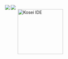 <a href="https://github.com/anuraghazra/github-readme-stats">
  <img align="left" src="https://github-readme-stats.vercel.app/api?username=kos31de&count_private=true&show_icons=true" />
</a>
<a href="https://github.com/anuraghazra/github-readme-stats">
  <img align="left" src="https://github-readme-stats.vercel.app/api/top-langs/?username=kos31de" />
</a>

&nbsp;<img align="center" height="150em" src="https://github-readme-streak-stats.herokuapp.com/?user=kos31de&theme=default" alt="Kosei IDE" />
